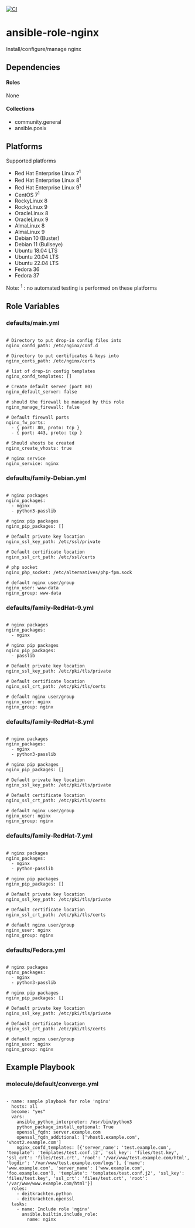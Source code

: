 [![CI](https://github.com/de-it-krachten/ansible-role-nginx/workflows/CI/badge.svg?event=push)](https://github.com/de-it-krachten/ansible-role-nginx/actions?query=workflow%3ACI)


# ansible-role-nginx

Install/configure/manage nginx



## Dependencies

#### Roles
None

#### Collections
- community.general
- ansible.posix

## Platforms

Supported platforms

- Red Hat Enterprise Linux 7<sup>1</sup>
- Red Hat Enterprise Linux 8<sup>1</sup>
- Red Hat Enterprise Linux 9<sup>1</sup>
- CentOS 7<sup>1</sup>
- RockyLinux 8
- RockyLinux 9
- OracleLinux 8
- OracleLinux 9
- AlmaLinux 8
- AlmaLinux 9
- Debian 10 (Buster)
- Debian 11 (Bullseye)
- Ubuntu 18.04 LTS
- Ubuntu 20.04 LTS
- Ubuntu 22.04 LTS
- Fedora 36
- Fedora 37

Note:
<sup>1</sup> : no automated testing is performed on these platforms

## Role Variables
### defaults/main.yml
<pre><code>
# Directory to put drop-in config files into
nginx_confd_path: /etc/nginx/conf.d

# Directory to put certificates & keys into
nginx_certs_path: /etc/nginx/certs

# list of drop-in config templates
nginx_confd_templates: []

# Create default server (port 80)
nginx_default_server: false

# should the firewall be managed by this role
nginx_manage_firewall: false

# Default firewall ports
nginx_fw_ports:
  - { port: 80, proto: tcp }
  - { port: 443, proto: tcp }

# Should vhosts be created
nginx_create_vhosts: true

# nginx service
nginx_service: nginx
</pre></code>

### defaults/family-Debian.yml
<pre><code>
# nginx packages
nginx_packages:
  - nginx
  - python3-passlib

# nginx pip packages
nginx_pip_packages: []

# Default private key location
nginx_ssl_key_path: /etc/ssl/private

# Default certificate location
nginx_ssl_crt_path: /etc/ssl/certs

# php socket
nginx_php_socket: /etc/alternatives/php-fpm.sock

# default nginx user/group
nginx_user: www-data
nginx_group: www-data
</pre></code>

### defaults/family-RedHat-9.yml
<pre><code>
# nginx packages
nginx_packages:
  - nginx

# nginx pip packages
nginx_pip_packages:
  - passlib

# Default private key location
nginx_ssl_key_path: /etc/pki/tls/private

# Default certificate location
nginx_ssl_crt_path: /etc/pki/tls/certs

# default nginx user/group
nginx_user: nginx
nginx_group: nginx
</pre></code>

### defaults/family-RedHat-8.yml
<pre><code>
# nginx packages
nginx_packages:
  - nginx
  - python3-passlib

# nginx pip packages
nginx_pip_packages: []

# Default private key location
nginx_ssl_key_path: /etc/pki/tls/private

# Default certificate location
nginx_ssl_crt_path: /etc/pki/tls/certs

# default nginx user/group
nginx_user: nginx
nginx_group: nginx
</pre></code>

### defaults/family-RedHat-7.yml
<pre><code>
# nginx packages
nginx_packages:
  - nginx
  - python-passlib

# nginx pip packages
nginx_pip_packages: []

# Default private key location
nginx_ssl_key_path: /etc/pki/tls/private

# Default certificate location
nginx_ssl_crt_path: /etc/pki/tls/certs

# default nginx user/group
nginx_user: nginx
nginx_group: nginx
</pre></code>

### defaults/Fedora.yml
<pre><code>
# nginx packages
nginx_packages:
  - nginx
  - python3-passlib

# nginx pip packages
nginx_pip_packages: []

# Default private key location
nginx_ssl_key_path: /etc/pki/tls/private

# Default certificate location
nginx_ssl_crt_path: /etc/pki/tls/certs

# default nginx user/group
nginx_user: nginx
nginx_group: nginx
</pre></code>




## Example Playbook
### molecule/default/converge.yml
<pre><code>
- name: sample playbook for role 'nginx'
  hosts: all
  become: "yes"
  vars:
    ansible_python_interpreter: /usr/bin/python3
    python_package_install_optional: True
    openssl_fqdn: server.example.com
    openssl_fqdn_additional: ['vhost1.example.com', 'vhost2.example.com']
    nginx_confd_templates: [{'server_name': 'test.example.com', 'template': 'templates/test.conf.j2', 'ssl_key': 'files/test.key', 'ssl_crt': 'files/test.crt', 'root': '/var/www/test.example.com/html', 'logdir': '/var/www/test.example.com/logs'}, {'name': 'www.example.com', 'server_name': ['www.example.com', 'foo.example.com'], 'template': 'templates/test.conf.j2', 'ssl_key': 'files/test.key', 'ssl_crt': 'files/test.crt', 'root': '/var/www/www.example.com/html'}]
  roles:
    - deitkrachten.python
    - deitkrachten.openssl
  tasks:
    - name: Include role 'nginx'
      ansible.builtin.include_role:
        name: nginx
</pre></code>
